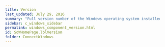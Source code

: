 ```yaml
---
title: Version
last_updated: July 29, 2016
summary: "Full version number of the Windows operating system installed on the machine."
sidebar: c_windows_sidebar
permalink: windows_component_version.html
id: SoWHomePage.lblVersion
folder: ConnectWindows
---
```


